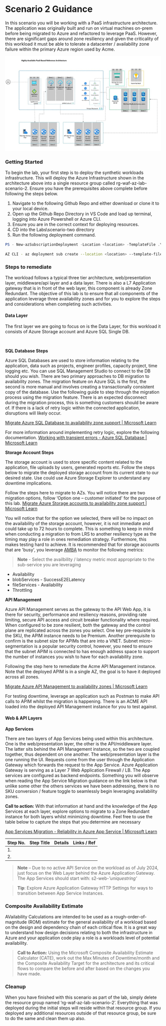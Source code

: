 # Scenario 2 Guidance

In this scenario you will be working with a PaaS infrastructure architecture. The application was originally built and run on virtual machines on-prem before being migrated to Azure and refactored to leverage PaaS. However, there are significant gaps around zone resiliency and given the criticality of this workload it must be able to tolerate a datacenter / availability zone failure within the primary Azure region used by Acme.

![Scenario Two Workload](docs/images/scenario-2.jpg)

### Getting Started 
To begin the lab, your first step is to deploy the synthetic workloads infrastructure. This will deploy the Azure Infrastructure shown in the architecture above into a single resource group called rg-waf-az-lab-scenario-2. Ensure you have the prerequisites above complete before following the steps below.

1. Navigate to the following Github Repo and either download or clone it to your local device.
2. Open up the Github Repo Directory in VS Code and load up terminal, logging into Azure Powershell or Azure CLI.
3. Ensure you are in the correct context for deploying resources.
4. CD into the Labs\scenario-two directory
5. Run the following deployment command.
```powershell
PS - New-azSubscriptionDeployment -Location <location> -TemplateFile .\labs\scenario-two\main.bicepm -TemplateParameterFile .\labs\scenario-two\scenario-two.bicepparam -verbose -name <PROVIDE DEPLOYMENT NAME>
```

```bash
AZ CLI - az deployment sub create --location <location> --template-file ./labs/scenario-two/main.bicep
``` 


### Steps to remediate
The workload follows a typical three tier architecture, web/presentation layer, middleware/api layer and a data layer. There is also a L7 Application gateway that is in front of the web layer, this component is already Zone Redundant.
The objective of this lab is to ensure that all components of the application leverage three availability zones and for you to explore the steps and considerations when completing such activities.

#### Data Layer
The first layer we are going to focus on is the Data Layer, for this workload it consists of Azure Storage account and Azure SQL Single DB.

<br>

**SQL Database Steps**

Azure SQL Databases are used to store information relating to the application, data such as projects, engineer profiles, capacity project, time logging etc. You can use SQL Management Studio to connect to the DB should you wish. There are two primary approaches to DB migration to availability zones. The migration feature on Azure SQL is the first, the second is more manual and involves creating a transactionally consistent copy of the database. Use the following guide to step through the migration process using the migration feature.
There is an expected disconnect during the migration process, this is something customers should be aware of. If there is a lack of retry logic within the connected application, disruptions will likely occur.

[Migrate Azure SQL Database to availability zone support | Microsoft Learn](https://learn.microsoft.com/en-us/azure/reliability/migrate-sql-database?tabs=portal%2Cpool#migration-premium-business-critical-and-general-purpose)

For more information around implementing retry logic, explore the following documentation. 
[Working with transient errors - Azure SQL Database | Microsoft Learn](https://learn.microsoft.com/en-us/azure/azure-sql/database/troubleshoot-common-connectivity-issues?view=azuresql&preserve-view=true#retry-logic-for-transient-errors)

**Storage Account Steps**

The storage account is used to store specific content related to the application, file uploads by users, generated reports etc. Follow the steps below to migrate the deployed storage account from its current state to our desired state. Use could use Azure Storage Explorer to understand any downtime implications.

Follow the steps here to migrate to AZs. You will notice there are two migration options, follow ‘Option one – customer initiated’ for the purpose of this lab.
[Migrate Azure Storage accounts to availability zone support | Microsoft Learn](https://learn.microsoft.com/en-us/azure/reliability/migrate-storage#option-1-conversion)

You will notice that for the option we selected, there will be no impact on the availability of the storage account, however, it is not immediate and could take up to 72 hours to complete. This is something to keep in mind when conducting a migration to from LRS to another resiliency type as the timing may play a role in ones remediation strategy. Furthermore, this makes testing hard to achieve. It is recommended that for storage accounts that are 'busy', you leverage [AMBA](https://azure.github.io/azure-monitor-baseline-alerts/services/Storage/storageAccounts/) to monitor the following metrics:

> **Note** - Select the availbility / latency metric most appropriate to the sub-service you are leveraging

- Availability
- blobServices - SuccessE2ELatency
- fileServices - Availability
- Throttling

**API Management**

Azure API Management serves as the gateway to the API Web App, it is there for security, performance and resiliency reasons, providing rate limiting, secure API access and circuit breaker functionality where required. When configured to be zone resilient, both the gateway and the control plane are replicated across the zones you select. One key pre-requisite is the SKU, the APIM instance needs to be Premium. Another prerequisite to confirm is the subnet size for APIMs that are into a VNET. Subnet micro-segmentation is a popular security control, however, you need to ensure that the subnet APIM is connected to has enough address space to support the number of instances you wish to have for each availability zone.

Following the step here to remediate the Acme API Management instance. Note that the deployed APIM is in a single AZ, the goal is to have it deployed across all zones. 

[Migrate Azure API Management to availability zones | Microsoft Learn ](https://learn.microsoft.com/en-us/azure/reliability/migrate-api-mgt)

For testing downtime, leverage an application such as Postman to make API calls to APIM whilst the migration is happening. There is an ACME API loaded into the deployed API Management instance for you to test against.

#### Web & API Layers

**App Services**

There are two layers of App Services being used within this architecture. One is the web/presentation layer, the other is the API/middleware layer. The latter sits behind the API Management instance, so the two are coupled together, thus dependent on one another.
The web/presentation layer is the one running the UI. Requests come from the user through the Application Gateway which forwards the request to the App Service. Azure Application Gateway is serving as a Layer 7 Web Application Firewall / LB. The App services are configured as backend endpoints.
Something you will observe when reading the App Service Migration guidance on the link below is that unlike some other the others services we have been addressing, there is no SKU conversion / feature toggle to seamlessly begin leveraging availability zones.

**Call to action:** With that information at hand and the knowledge of the App Services at each layer, explore options to migrate to a Zone Redundant instance for both layers whilst minimizing downtime. Feel free to use the table below to capture the steps that you determine are necessary

[App Services Migration - Reliability in Azure App Service | Microsoft Learn](https://learn.microsoft.com/en-us/azure/reliability/reliability-app-service?tabs=cli#availability-zone-migration)

| Step No. | Step Title | Details | Links / Ref | 
|----------|----------|----------|----------|
| 1.          |          |          |          |
| 2.          |          |          |          |

>
> **Note** – Due to no active API Service on the workload as of July 2024, just focus on the Web Layer behind the Azure Application Gateway. The App Services should start with: s2-web-_'uniquestring'_

>
>**Tip**: Explore Azure Application Gateway HTTP Settings for ways to transition between App Service Instances.


### Composite Availability Estimate
AVailability Calculations are intended to be used as a rough-order-of-magnitude (ROM) estimate for the general availability of a workload based on the design and dependency chain of each critical flow. It is a great way to understand how design decisions relating to both the infrastructure in Azure and your application code play a role is a workloads level of potential availability.

> **Call to Action:** Using the Microsoft Composite Availability Estimate Calculator (CATE), work out the Max Minutes of Downtime/month and the Composite Availability Target for the architecture and its critical flows to compare the before and after based on the changes you have made.

### Cleanup
When you have finished with this scenario as part of the lab, simply delete the resource group named ‘rg-waf-az-lab-scenario-2’. Everything that was deployed during the initial steps will reside within that resource group. 
If you deployed any additional resources outside of that resource group, be sure to do the same and clean them up also.
